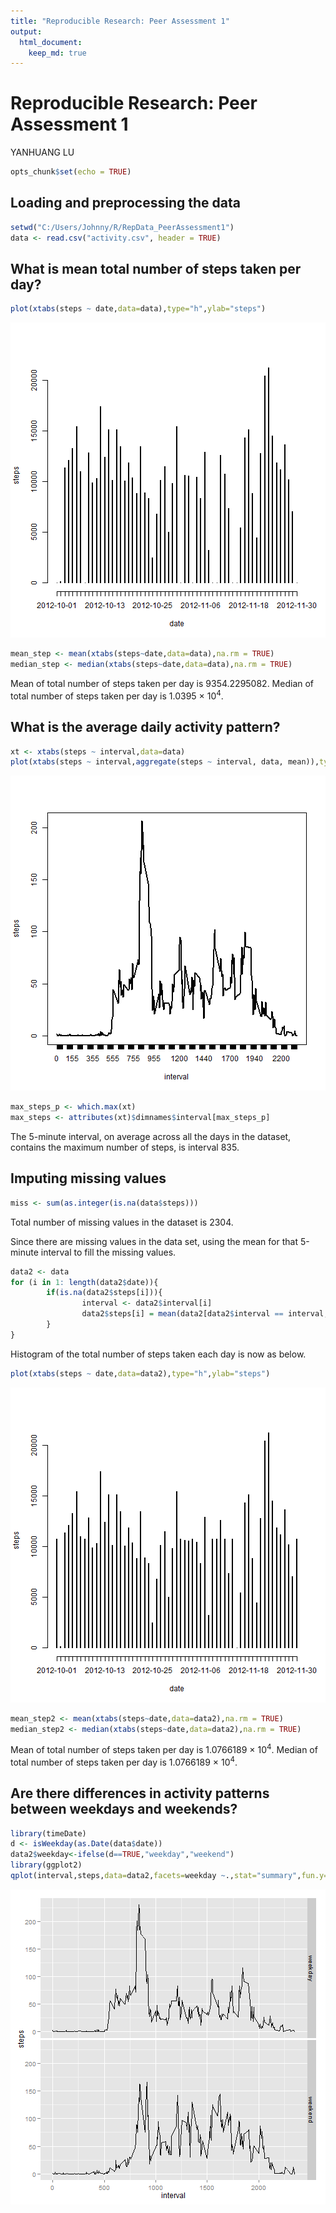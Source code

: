 ```yaml
---
title: "Reproducible Research: Peer Assessment 1"
output: 
  html_document:
    keep_md: true
---
```


Reproducible Research: Peer Assessment 1
=========================================================
YANHUANG LU


```r
opts_chunk$set(echo = TRUE)
```

## Loading and preprocessing the data

```r
setwd("C:/Users/Johnny/R/RepData_PeerAssessment1")
data <- read.csv("activity.csv", header = TRUE)
```


## What is mean total number of steps taken per day?

```r
plot(xtabs(steps ~ date,data=data),type="h",ylab="steps")
```

![plot of chunk unnamed-chunk-2](figure/unnamed-chunk-2-1.png) 

```r
mean_step <- mean(xtabs(steps~date,data=data),na.rm = TRUE)
median_step <- median(xtabs(steps~date,data=data),na.rm = TRUE)
```
Mean of total number of steps taken per day is 9354.2295082.
Median of total number of steps taken per day is 1.0395 &times; 10<sup>4</sup>.

## What is the average daily activity pattern?

```r
xt <- xtabs(steps ~ interval,data=data)
plot(xtabs(steps ~ interval,aggregate(steps ~ interval, data, mean)),type="l",ylab="steps")
```

![plot of chunk unnamed-chunk-3](figure/unnamed-chunk-3-1.png) 

```r
max_steps_p <- which.max(xt)
max_steps <- attributes(xt)$dimnames$interval[max_steps_p]
```
The 5-minute interval, on average across all the days in the dataset, contains the maximum number of steps, is interval 835.


## Imputing missing values

```r
miss <- sum(as.integer(is.na(data$steps)))
```
Total number of missing values in the dataset is 2304.

Since there are missing values in the data set, using the mean for that 5-minute interval to fill the missing values.


```r
data2 <- data
for (i in 1: length(data2$date)){
        if(is.na(data2$steps[i])){
                interval <- data2$interval[i]
                data2$steps[i] = mean(data2[data2$interval == interval, "steps"], na.rm = TRUE)
        }
}
```
Histogram of the total number of steps taken each day is now as below.

```r
plot(xtabs(steps ~ date,data=data2),type="h",ylab="steps")
```

![plot of chunk unnamed-chunk-6](figure/unnamed-chunk-6-1.png) 

```r
mean_step2 <- mean(xtabs(steps~date,data=data2),na.rm = TRUE)
median_step2 <- median(xtabs(steps~date,data=data2),na.rm = TRUE)
```
Mean of total number of steps taken per day is 1.0766189 &times; 10<sup>4</sup>.
Median of total number of steps taken per day is 1.0766189 &times; 10<sup>4</sup>.

## Are there differences in activity patterns between weekdays and weekends?

```r
library(timeDate)
d <- isWeekday(as.Date(data$date))
data2$weekday<-ifelse(d==TRUE,"weekday","weekend")
library(ggplot2)
qplot(interval,steps,data=data2,facets=weekday ~.,stat="summary",fun.y="mean",geom="line")
```

![plot of chunk unnamed-chunk-7](figure/unnamed-chunk-7-1.png) 
